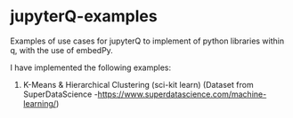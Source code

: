 # jupyterQ-examples
Examples of use cases for jupyterQ to implement of python libraries within q, with the use of embedPy.

I have implemented the following examples:
1) K-Means & Hierarchical Clustering (sci-kit learn) (Dataset from SuperDataScience -https://www.superdatascience.com/machine-learning/)
